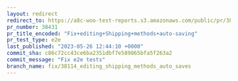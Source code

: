 ```yaml
---
layout: redirect
redirect_to: https://a8c-woo-test-reports.s3.amazonaws.com/public/pr/38431/e2e/index.html
pr_number: 38431
pr_title_encoded: "Fix+editing+Shipping+methods+auto-saving"
pr_test_type: e2e
last_published: "2023-05-26 12:44:10 +0000"
commit_sha: c86c72cc43ce6ba2351dbf7e589865bfa5f263a2
commit_message: "Fix e2e tests"
branch_name: fix/38114_editing_shipping_methods_auto_saves
---
```

